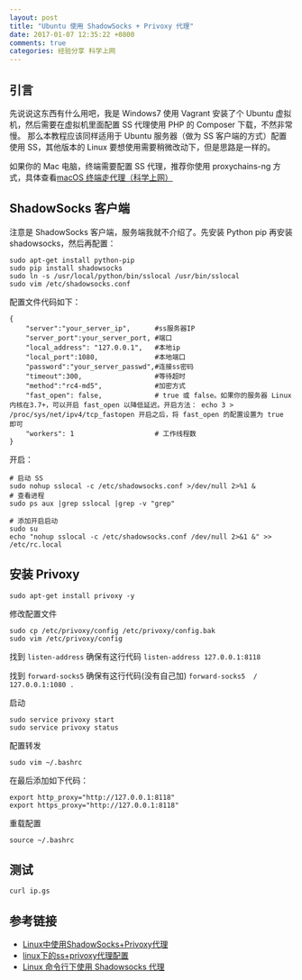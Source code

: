 ```yaml
---
layout: post
title: "Ubuntu 使用 ShadowSocks + Privoxy 代理"
date: 2017-01-07 12:35:22 +0800
comments: true
categories: 经验分享 科学上网
---
```

## 引言

先说说这东西有什么用吧，我是 Windows7 使用 Vagrant 安装了个 Ubuntu 虚拟机，然后需要在虚拟机里面配置 SS 代理使用 PHP 的 Composer 下载，不然非常慢。
那么本教程应该同样适用于 Ubuntu 服务器（做为 SS 客户端的方式）配置使用 SS，其他版本的 Linux 要想使用需要稍微改动下，但是思路是一样的。

如果你的 Mac 电脑，终端需要配置 SS 代理，推荐你使用 proxychains-ng 方式，具体查看[macOS 终端走代理（科学上网）](https://gold.xitu.io/entry/5821840cd203090055134cc0)

## ShadowSocks 客户端

注意是 ShadowSocks 客户端，服务端我就不介绍了。先安装 Python pip 再安装 shadowsocks，然后再配置：

```
sudo apt-get install python-pip
sudo pip install shadowsocks
sudo ln -s /usr/local/python/bin/sslocal /usr/bin/sslocal
sudo vim /etc/shadowsocks.conf
```

配置文件代码如下：

```
{
    "server":"your_server_ip",      #ss服务器IP
    "server_port":your_server_port, #端口
    "local_address": "127.0.0.1",   #本地ip
    "local_port":1080,              #本地端口
    "password":"your_server_passwd",#连接ss密码
    "timeout":300,                  #等待超时
    "method":"rc4-md5",             #加密方式
    "fast_open": false,             # true 或 false。如果你的服务器 Linux 内核在3.7+，可以开启 fast_open 以降低延迟。开启方法： echo 3 > /proc/sys/net/ipv4/tcp_fastopen 开启之后，将 fast_open 的配置设置为 true 即可
    "workers": 1                    # 工作线程数
}
```
<!--more-->

开启：

```
# 启动 SS
sudo nohup sslocal -c /etc/shadowsocks.conf >/dev/null 2>%1 &
# 查看进程
sudo ps aux |grep sslocal |grep -v "grep"
```

```
# 添加开启启动
sudo su
echo "nohup sslocal -c /etc/shadowsocks.conf /dev/null 2>&1 &" >> /etc/rc.local
```


## 安装 Privoxy

```
sudo apt-get install privoxy -y

```

修改配置文件

```
sudo cp /etc/privoxy/config /etc/privoxy/config.bak
sudo vim /etc/privoxy/config
```

找到 `listen-address` 确保有这行代码 `listen-address 127.0.0.1:8118`

找到 `forward-socks5` 确保有这行代码(没有自己加) `forward-socks5  /  127.0.0.1:1080 .`

启动

```
sudo service privoxy start
sudo service privoxy status
```

配置转发

```
sudo vim ~/.bashrc
```

在最后添加如下代码：

```
export http_proxy="http://127.0.0.1:8118"
export https_proxy="http://127.0.0.1:8118"
```

重载配置

```
source ~/.bashrc
```

## 测试

```
curl ip.gs
```

## 参考链接

- [Linux中使用ShadowSocks+Privoxy代理](https://docs.lvrui.io/2016/12/12/Linux%E4%B8%AD%E4%BD%BF%E7%94%A8ShadowSocks-Privoxy%E4%BB%A3%E7%90%86/)
- [linux下的ss+privoxy代理配置](http://www.voidcn.com/blog/xwydq/article/p-5796260.html)
- [Linux 命令行下使用 Shadowsocks 代理](https://mritd.me/2016/07/22/Linux-%E5%91%BD%E4%BB%A4%E8%A1%8C%E4%B8%8B%E4%BD%BF%E7%94%A8-Shadowsocks-%E4%BB%A3%E7%90%86/)
